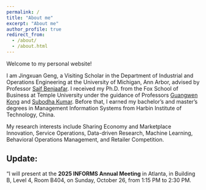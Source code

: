 ```yaml
---
permalink: /
title: "About me"
excerpt: "About me"
author_profile: true
redirect_from: 
  - /about/
  - /about.html
---
```

Welcome to my personal website!

I am Jingxuan Geng, a Visiting Scholar in the Department of Industrial and Operations Engineering at the University of Michigan, Ann Arbor, advised by Professor [Saif Benjaafar](https://ioe.engin.umich.edu/people/saif-benjaafar/). I received my Ph.D. from the Fox School of Business at Temple University under the guidance of Professors [Guangwen Kong](https://sites.google.com/site/guangwek/home) and [Subodha Kumar](https://sites.temple.edu/subodha/). Before that, I earned my bachelor’s and master’s degrees in Management Information Systems from Harbin Institute of Technology, China.

My research interests include Sharing Economy and Marketplace Innovation, Service Operations, Data-driven Research, Machine Learning, Behavioral Operations Management, and Retailer Competition.


## Update:

“I will present at the **2025 INFORMS Annual Meeting** in Atlanta, in Building B, Level 4, Room B404, on Sunday, October 26, from 1:15 PM to 2:30 PM.



